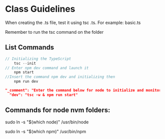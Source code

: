 # Class Guidelines

When creating the .ts file, test it using tsc <file name>.ts.
For example: basic.ts
  
Remember to run the tsc command on the folder

## List Commands  

~~~typescript
// Initializing the TypeScript  
    tsc --init  
// Enter npm dev command and launch it  
    npm start  
//Insert the command npm dev and initializing then  
    npm run dev  
~~~  

~~~json
"_comment": "Enter the command below for node to initialize and monitor changes in .ts"  
  "dev": "tsc -w & npm run start"
~~~
  
## Commands for node nvm folders:
   
sudo ln -s "$(which node)" /usr/bin/node

sudo ln -s "$(which npm)" /usr/bin/npm
